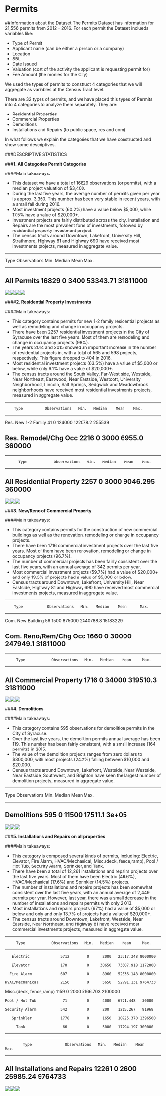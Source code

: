 # Permits






##Information about the Dataset
The Permits Dataset has information for 21,556 permits from 2012 - 2016. 
For each permit the Dataset inclueds variables like:

* Type of Permit
* Applicant name (can be either a person or a company)
* Location
* SBL
* Date Issued
* Valuation (cost of the activity the applicant is requesting permit for)
* Fee Amount (the monies for the City)

We used the types of permits to construct 4 categories that we will aggregate as variables at the Census Tract level.

There are 32 types of permits, and we have placed this types of Permits into 4 categories to analyze them separately. They are:

* Residential Properties
* Commercial Properties
* Demolitions
* Installations and Repairs (to public space, res and com)


In what follows we explain the categories that we have constructed and show some descriptives.

###DESCRIPTIVE STATISTICS

###**1. All Categories Permit Categories**

####Main takeaways:

* This dataset we have a total of 16829 observations (or permits), with a median project valuation of $3,400.  
* During the last five years, the average number of permits given per year is approx. 3,360. This number has been very stable in recent years, with a small fall during 2016.  
* Most investment projects (60.2%) have a value below $5,000, while 17.5% have a value of $20,000+.  
* Investment projects are fairly distributed across the city. Installation and Repairs are the most prevalent form of investments, followed by residential property investment project.  
* The census tracts around Downtown, Lakefront, University Hill, Strathmore, Highway 81 and Highway 690 have received most investments projects, measured in aggregate value.  

------------------------------------------------------------
   Type      Observations   Min.   Median    Mean     Max.  
----------- -------------- ------ -------- -------- --------
All Permits     16829        0      3400   53343.71 31811000
------------------------------------------------------------

![](Permits_Descriptive_Statistics_files/figure-html/unnamed-chunk-2-1.png)<!-- -->![](Permits_Descriptive_Statistics_files/figure-html/unnamed-chunk-2-2.png)<!-- -->![](Permits_Descriptive_Statistics_files/figure-html/unnamed-chunk-2-3.png)<!-- -->![](Permits_Descriptive_Statistics_files/figure-html/unnamed-chunk-2-4.png)<!-- -->

####**2. Residential Property Investments**

####Main takeaways:

* This category contains permits for new 1-2 family residential projects as well as remodeling and change in occupancy projects. 
* There have been 2257 residential investment projects in the City of Syracuse over the last five years. Most of them are remodeling and change in occupancy projects (98%).
* The years 2014 and 2015 showed an important increase in the number of residential projects in, with a total of 565 and 598 projects, respectively. This figure dropped to 404 in 2016.
* Most residential investment projects (63.5%) have a value of $5,000 or below, while only 6.1% have a value of $20,000+.  
* The census tracts around the South Valley, Far-West side, Westside, Near Northeast, Eastwood, Near Eastside, Westcott, University Neighborhood, Lincoln, Salt Springs, Sedgwick and Meadowbrook neighborhoods have received most residential investments projects, measured in aggregate value.

-------------------------------------------------------------------
        Type          Observations   Min.   Median    Mean    Max. 
-------------------- -------------- ------ -------- -------- ------
Res. New 1-2 Family        41         0     124000  122078.2 255539

Res. Remodel/Chg Occ      2216        0      3000    6955.0  360000
-------------------------------------------------------------------


-----------------------------------------------------------------------
          Type            Observations   Min.   Median    Mean    Max. 
------------------------ -------------- ------ -------- -------- ------
All Residential Property      2257        0      3000   9046.295 360000
-----------------------------------------------------------------------

![](Permits_Descriptive_Statistics_files/figure-html/unnamed-chunk-3-1.png)<!-- -->![](Permits_Descriptive_Statistics_files/figure-html/unnamed-chunk-3-2.png)<!-- -->![](Permits_Descriptive_Statistics_files/figure-html/unnamed-chunk-3-3.png)<!-- -->

###**3. New/Reno of Commercial Property**

####Main takeaways:

* This category contains permits for the construction of new commercial buildings as well as the renovation, remodeling or change in occupancy projects. 
* There have been 1716 commercial investment projects over the last five years. Most of them have been renovation, remodeling or change in occupancy projects (96.7%).
* The number of commercial projects has been fairly consistent over the last five years, with an annual average of 342 permits per year.
* Most commercial investment projects (59.7%) had a value of $20,000+ and only 19.3% of projects had a value of $5,000 or below.
* Census tracts around Downtown, Lakefront, University Hill, Near Eastside, Highway 81 and Highway 690 have received most commercial investments projects, measured in aggregate value.

-----------------------------------------------------------------------
        Type           Observations   Min.   Median    Mean      Max.  
--------------------- -------------- ------ -------- --------- --------
  Com. New Building         56        1500   875000  2440788.8 15183229

Com. Reno/Rem/Chg Occ      1660        0     30000   247949.1  31811000
-----------------------------------------------------------------------


------------------------------------------------------------------------
         Type            Observations   Min.   Median    Mean     Max.  
----------------------- -------------- ------ -------- -------- --------
All Commercial Property      1716        0     34000   319510.3 31811000
------------------------------------------------------------------------

![](Permits_Descriptive_Statistics_files/figure-html/unnamed-chunk-4-1.png)<!-- -->![](Permits_Descriptive_Statistics_files/figure-html/unnamed-chunk-4-2.png)<!-- -->![](Permits_Descriptive_Statistics_files/figure-html/unnamed-chunk-4-3.png)<!-- -->

###**4. Demolitions**

####Main takeaways:

* This category contains 595 observations for demolition permits in the City of Syracuse. 
* Over the last five years, the demolition permits annual average has been 119. This number has been fairly consistent, with a small increase (164 permits) in 2015.
* The value of the demolition projects ranges from zero dollars to $300,000, with most projects (24.2%) falling between $10,000 and $20,000.
* Census tracts around Downtown, Lakefront, Westside, Near Westside, Near Eastside, Southwest, and Brighton have seen the largest number of demolition projects, measured in aggregate value.

---------------------------------------------------------
   Type      Observations   Min.   Median   Mean    Max. 
----------- -------------- ------ -------- ------- ------
Demolitions      595         0     11500   17511.1 3e+05 
---------------------------------------------------------

![](Permits_Descriptive_Statistics_files/figure-html/unnamed-chunk-5-1.png)<!-- -->![](Permits_Descriptive_Statistics_files/figure-html/unnamed-chunk-5-2.png)<!-- -->![](Permits_Descriptive_Statistics_files/figure-html/unnamed-chunk-5-3.png)<!-- -->

###**5. Installations and Repairs on all properties**

####Main takeaways:

* This category is composed several kinds of permits, including: Electric, Elevator, Fire Alarm, HVAC/Mechanical, Misc.(deck, fence,ramp), Pool / Hot Tub, Security Alarm, Sprinkler, and Tank.
* There have been a total of 12,261 installations and repairs projects over the last five years. Most of them have been Electric (46.6%), HVAC/Mechanical (17.6%) and Sprinkler (14.5%) projects.
* The number of installations and repairs projects has been somewhat consistent over the last five years, with an annual average of 2,449 permits per year. However, last year, there was a small decrease in the number of installations and repairs permits with only 2,013.
* Most installations and repairs projects (67%) had a value of $5,000 or below and only and only 13.7% of projects had a value of $20,000+.
* The census tracts around Downtown, Lakefront, Westside, Near Eastside, Near Northeast, and Highway 81 have received most commercial investments projects, measured in aggregate value.

------------------------------------------------------------------------
         Type            Observations   Min.   Median    Mean     Max.  
----------------------- -------------- ------ -------- --------- -------
       Electric              5712        0      2000   23317.348 8000000

       Elevator              170         0     30650   73307.918 1172000

      Fire Alarm             607         0      8960   52336.148 8000000

    HVAC/Mechanical          2156        0      5650   52791.131 9764733

Misc.(deck, fence,ramp)      1159        0      2000   5166.703  2100000

    Pool / Hot Tub            71         0      4000   6721.448   30000 

    Security Alarm           542         0      200    1215.267   91968 

       Sprinkler             1778        0      1650   10725.370 1396500

         Tank                 66         0      5000   17794.197 300000 
------------------------------------------------------------------------


-----------------------------------------------------------------------------
            Type               Observations   Min.   Median    Mean    Max.  
----------------------------- -------------- ------ -------- -------- -------
All Installations and Repairs     12261        0      2600   25985.24 9764733
-----------------------------------------------------------------------------

![](Permits_Descriptive_Statistics_files/figure-html/unnamed-chunk-6-1.png)<!-- -->![](Permits_Descriptive_Statistics_files/figure-html/unnamed-chunk-6-2.png)<!-- -->![](Permits_Descriptive_Statistics_files/figure-html/unnamed-chunk-6-3.png)<!-- -->
